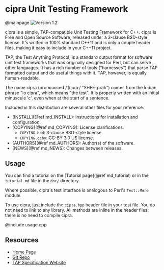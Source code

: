 # cipra Unit Testing Framework
@mainpage
![Version 1.2](screenshot.png)

cipra is a simple, TAP-compatible Unit Testing Framework for C++.
cipra is Free and Open Source Software, released under a 3-clause
BSD-style license.  It's written in 100% standard C++11 and is only a
couple header files, making it easy to include in your C++11 project.

TAP, the Test Anything Protocol, is a standard output format for
software unit test frameworks that was originally designed for Perl,
but can serve other languages.  It has a rich number of tools
("harnesses") that parse TAP formatted output and do useful things
with it.  TAP, however, is equally human-readable.

The name cipra (pronounced /ˈʃi.pɾaː/ "SHEE-prah") comes from the
lojban phrase "lo cipra", which means "the test".  It is properly
written with an initial minuscule 'c', even when at the start of a
sentence.

Included in this distribution are several other files for your
reference:

  * [INSTALL](@ref md_INSTALL): Instructions for installation and configuration.
  * [COPYING](@ref md_COPYING): License clarifications.
    * `COPYING.bsd`:  3-clause BSD-style license.
    * `COPYING.ccby`: CC-BY 3.0 US license.
  * [AUTHORS](@ref md_AUTHORS): Author(s) of the software.
  * [NEWS](@ref md_NEWS): Changes between releases.

## Usage

You can find a tutorial on the [Tutorial page](@ref md_tutorial) or in the
`tutorial.md` file in the `doc/` directory.

Where possible, cipra's test interface is analogous to Perl's
`Test::More` module.

To use cipra, just include the `cipra.hpp` header file in your test
file.  You do not need to link to any library.  All methods are inline
in the header files; there is no need to compile cipra.

@include usage.cpp <!-- see usage.cpp for an example -->

## Resources

  * [Home Page](https://cipra.sourceforge.net/)
  * [Git Repo](https://sourceforge.net/p/cipra/code/ci/master/tree/)
  * [TAP Specification Website](http://testanything.org/)
